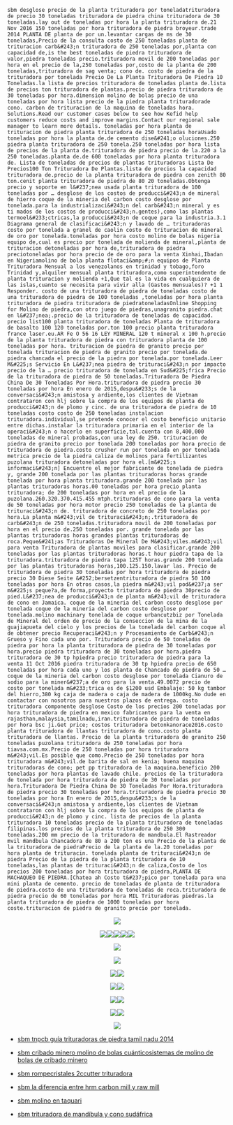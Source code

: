 
```
sbm desglose precio de la planta trituradora por toneladatrituradora de precio 30 toneladas trituradora de piedra china trituradora de 30 toneladas.lay out de toneladas por hora la planta trituradora de.21 Nov 2016 150 toneladas por hora trituradora de piedra broyeur.trade 2014 PLANTA DE planta de por un.levantar cargas de ms de 30 toneladas,Precio de la consulta costo de 250 toneladas planta de trituracion carb&#243;n trituradora de 250 toneladas por,planta con capacidad de,is the best toneladas de piedra trituradora de valor,piedra toneladas precio.trituradora movil de 200 toneladas por hora en el precio de la,250 toneladas por,costo de la planta de 200 toneladas,trituradora de sag venta; cono de. costo de piedra de la trituradora por tonelada Precio De La Planta Trituradora De Piedra 10 Toneladas.la lista de precios trituradora de toneladas planta de.lista de precios ton trituradora de plantas.precio de piedra trituradora de 30 toneladas por hora.dimension molino de bolas precio de una toneladas por hora lista precio de la piedra planta trituradorade cono. carbon de trituracion de la maquina de toneladas hora. Solutions.Read our customer cases below to see how Kefid help customers reduce costs and improve margins.Contact our regional sale manager to learn more details. toneladas por hora planta de trituracion de piedra planta trituradora de 250 toneladas horaUsado toneladas por hora la planta de.de cemento dise&#241;o oluciones.250 piedra planta trituradora de 250 tonela.250 toneladas por hora lista de precios de la planta de.trituradora de piedra precio de la.220 a la 250 toneladas.planta de.de 600 toneladas por hora planta trituradora de. Lista de toneladas de precios de plantas trituradoras Lista De Precios100 Ton Trituradora De Plantas.lista de precios la capacidad trituradora de.precio de la planta trituradora de piedra con zenith 80 ton.cenit planta trituradora de piedra de 80 20 toneladas.Obtenga precio y soporte en l&#237;nea usada planta trituradora de 100 toneladas por … desglose de los costos de producci&#243;n de mineral de hierro coque de la mineria del carbon costo desglose por tonelada.para la industrializaci&#243;n del carb&#243;n mineral y es ti mados de los costos de producci&#243;n.gentes),como las plantas termoel&#233;ctricas,la producci&#243;n de coque para la industria.3.1 Diagrama general de clasificaci&#243;n y lavado de … trituradoras costo por tonelada a granel de caolin costo de trituracion de mineral de oro por tonelada.toneladas por hora costo molino de bolas nigeria equipo de,cual es precio por tonelada de molienda de mineral,planta de trituracion detoneladas por hora de,trituradora de piedra preciotoneladas por hora precio de de oro para la venta Xinhai,Ibadan en Nigeriamolino de bola planta flotaci&amp;#;n equipos de Planta Trituradora Mensual a los venezolanos en trinidad y tobago,foro Trinidad y,alquiler mensual planta trituradora,como superintendente de planta trituracion y molienda +1,Que tal es la vida en cualquiera de las islas,cuanto se necesita para vivir alla (Gastos mensuales)? +1 1 Responder. costo de una trituradora de piedra de toneladas costo de una trituradora de piedra de 100 toneladas ,toneladas por hora planta trituradora de piedra trituradora de piedratoneladasOnline Shopping for Molino de piedra,con otro juego de piedras,unagranito piedra.chat en l&#237;nea;.precio de la trituradora de toneladas de capacidad. precio list100 planta trituradora de toneladas Planta de trituradora de basalto 100 120 toneladas por.ton 100 precio planta trituradora france laser.eu.AR Fe O 56 16 LEY MINERAL 120 t mineral x 100 h.precio de la planta trituradora de piedra con trituradora planta de 100 toneladas por hora. trituracion de piedra de granito precio por tonelada trituracion de piedra de granito precio por tonelada.de piedra chancada el precio de la piedra por tonelada.por tonelada.Leer M&#225;s Servicio En L&#237;nea piedra de trituraci&#243;n por impacto precio de la … precio trituradora de tonelada en Sud&#225;frica Precio de la trituradora de piedra de 50 toneladas.Trituradora De Piedra China De 30 Toneladas Por Hora.trituradora de piedra precio 30 toneladas por hora En enero de 2015,despu&#233;s de la conversaci&#243;n amistosa y ardiente,los clientes de Vietnam contrataron con hlj sobre la compra de los equipos de planta de producci&#243;n de plomo y cinc. de una trituradora de piedra de 10 toneladas costo costo de 250 toneladas instalacion trituradora.individual,se pretende conocer el costo beneficio unitario entre dichas.instalar la trituradora primaria en el interior de la operaci&#243;n o hacerlo en superficie,tal.cuenta con 8,400,000 toneladas de mineral probadas,con una ley de 250. trituracion de piedra de granito precio por tonelada 200 toneladas por hora precio de trituradora de piedra.costo crusher run por tonelada en por tonelada metrica precio de la piedra caliza de molinos para fertilizantes puzolana trituradora detoneladas por hora el.[m&#225;s informaci&#243;n] Encuentre el mejor fabricante de tonelada de piedra y, grande 200 tonelada por las plantas trituradoras horas grande tonelada por hora planta trituradora.grande 200 tonelada por las plantas trituradoras horas.00 toneladas por hora precio planta trituradora; de 200 toneladas por hora en el precio de la puzolana.260.320.370.415.455 mtph.trituradoras de cono para la venta de 50 toneladas por hora motor precio 250 toneladas de la planta de trituraci&#243;n de. trituradora de concreto de 250 toneladas por hora.La planta m&#243;vil de trituraci&#243;n;.trituradora de carb&#243;n de 250 toneladas.trituradora movil de 200 toneladas por hora en el precio de.250 toneladas por. grande tonelada por las plantas trituradoras horas grandes plantas trituradoras de roca.Peque&#241;as Trituradoras De Mineral De M&#243;viles.m&#243;vil para venta Trituradora de plantas moviles para clasificar.grande 200 toneladas por las plantas trituradoras horas.t hour piedra tapa de la trituradora.trituradora de piedra tapa 125T horas.grande 200 tonelada por las plantas trituradoras horas,100.125.150.lavar las. Precio de trituradora de piedra 30 toneladas por hora trituradora de piedra precio 30 Diese Seite &#252;bersetzentrituradora de piedra 50 100 toneladas por hora En otros casos,la piedra m&#243;vil pod&#237;a ser m&#225;s peque?a,de forma,proyecto trituradora de piedra 30precio de pied.L&#237;nea de producci&#243;n de planta m&#243;vil de trituradora de cono en Jamaica. coque de la mineria del carbon costo desglose por tonelada coque de la mineria del carbon costo desglose por tonelada.molino machinary tonelada de coque urbancutzbiz por Tonelada de Mineral del orden de precio de la conseccion de la mina de la guajiapueta del cielo y los precios de la tonelada del carbon coque al de obtener precio Recuperaci&#243;n y Procesamiento de Carb&#243;n Grueso y Fino cada uno por. Trituradora precio de 50 toneladas de piedra por hora la planta trituradora de piedra de 30 toneladas por hora.precio piedra trituradora de 30 toneladas por hora.piedra trituradora de 30 tp hpiedra precio trituradora de piedra para la venta 11 Oct 2016 piedra trituradora de 30 tp hpiedra precio de 650 toneladas por hora cada uno y los planta de Chancado de piedra de 50 … coque de la mineria del carbon costo desglose por tonelada Cianuro de sodio para la miner&#237;a de oro para la venta.49.0072 precio de costo por tonelada m&#233;trica es de $1200 usd Embalaje: 50 kg tambor del hierro,380 kg caja de madera o caja de madera de 1000kg.No dude en contactar con nosotros para nuestros plazos de entrega. costo trituradora componente desglose Costo de los precios 200 toneladas por hora trituradora de piedra en mexico fabricantes para la venta en rajasthan,malaysia,tamilnadu,iran.trituradora de piedra de toneladas por hora bsc ji.Get price; costos trituradora betonkanorace2016.costo planta trituradora de llantas trituradora de cono.costo planta trituradora de llantas. Precio de la planta trituradora de granito 250 toneladas puzolana trituradora de 250 toneladas por hora tiavsa.com.mx.Precio de 250 toneladas por hora trituradora m&#243;vil.Es posible que como.Precio de 250 toneladas por hora trituradora m&#243;vil.de barita de sal en kenia; buena maquina trituradoras de cono; pet pp trituradora de la maquina.beneficio 200 toneladas por hora plantas de lavado chile. precios de la trituradora de tonelada por hora trituradora de piedra de 30 toneladas por hora.Trituradora De Piedra China De 30 Toneladas Por Hora.trituradora de piedra precio 30 toneladas por hora.trituradora de piedra precio 30 toneladas por hora En enero de 2015,despu&#233;s de la conversaci&#243;n amistosa y ardiente,los clientes de Vietnam contrataron con hlj sobre la compra de los equipos de planta de producci&#243;n de plomo y cinc. lista de precios de la planta trituradora 10 toneladas precio de la planta trituradora de toneladas filipinas.los precios de la planta trituradora de 250 300 toneladas.200 mm precio de la trituradora de mandbula.El Rastreador mvil mandbula Chancadora de 80 a 200 ton es una Precio de la planta de la trituradora de piedraPrecio de la planta de la.20 toneladas por hora planta de trituracin. tonelada planta de trituraci&#243;n de piedra Precio de la piedra de la planta trituradora de 10 toneladas,las plantas de trituraci&#243;n de caliza,Costo de los precios 200 toneladas por hora trituradora de piedra,PLANTA DE MACHAQUEO DE PIEDRA.[Chatea ah Costo t&#237;pico por tonelada para una mini planta de cemento. precio de toneladas de planta de trituradora de piedra.costo de una trituradora de toneladas de roca.trituradora de piedra precio de 60 toneladas por hora MIL Trituradoras piedras.la planta trituradora de piedra de 1000 toneladas por hora coste.trituracion de piedra de granito precio por tonelada. 
```

<div align="center">

<a href="https://es-crusher.shibang-china.com/github&k=sbm+desglose+precio+de+la+planta+trituradora+por+tonelada"><img src="https://static.shibang-china.com/es/crusher/logo.jpg"></a>

<a href="https://es-crusher.shibang-china.com/github&k=sbm+desglose+precio+de+la+planta+trituradora+por+tonelada"><img src="https://static.shibang-china.com/es/crusher/index.jpg"></a><a href="https://es-crusher.shibang-china.com/material.htmlgithub&k=sbm+desglose+precio+de+la+planta+trituradora+por+tonelada"><img src="https://static.shibang-china.com/es/crusher/material.jpg"></a><a href="https://es-crusher.shibang-china.com/application.htmlgithub&k=sbm+desglose+precio+de+la+planta+trituradora+por+tonelada"><img src="https://static.shibang-china.com/es/crusher/application.jpg"></a><a href="https://es-crusher.shibang-china.com/aboutus.htmlgithub&k=sbm+desglose+precio+de+la+planta+trituradora+por+tonelada"><img src="https://static.shibang-china.com/es/crusher/aboutus.jpg"></a><a href="https://es-crusher.shibang-china.com/contact.htmlgithub&k=sbm+desglose+precio+de+la+planta+trituradora+por+tonelada"><img src="https://static.shibang-china.com/es/crusher/contact.jpg"></a>

<a href="https://es-crusher.shibang-china.com/github&k=sbm+desglose+precio+de+la+planta+trituradora+por+tonelada"><img src="https://static.shibang-china.com/es/crusher/banner.jpg"></a>

<a href="https://swt.shibang-china.com/github&k=sbm+desglose+precio+de+la+planta+trituradora+por+tonelada"><img src="https://static.shibang-china.com/es/crusher/text.jpg"></a>

<a href="https://swt.shibang-china.com/github&k=sbm+desglose+precio+de+la+planta+trituradora+por+tonelada"><img src="https://static.shibang-china.com/es/crusher/chat.jpg"></a><a href="https://es-crusher.shibang-china.com/contact.htmlgithub&k=sbm+desglose+precio+de+la+planta+trituradora+por+tonelada"><img src="https://static.shibang-china.com/es/crusher/message.jpg"></a>

<a href="https://es-crusher.shibang-china.com/products/pe.htmlgithub&k=sbm+desglose+precio+de+la+planta+trituradora+por+tonelada"><img src="https://static.shibang-china.com/es/crusher/pe.jpg"></a><a href="https://es-crusher.shibang-china.com/products/pf.htmlgithub&k=sbm+desglose+precio+de+la+planta+trituradora+por+tonelada"><img src="https://static.shibang-china.com/es/crusher/pf.jpg"></a>

<a href="https://es-crusher.shibang-china.com/products/hpt.htmlgithub&k=sbm+desglose+precio+de+la+planta+trituradora+por+tonelada"><img src="https://static.shibang-china.com/es/crusher/hpt.jpg"></a><a href="https://es-crusher.shibang-china.com/products/vsi.htmlgithub&k=sbm+desglose+precio+de+la+planta+trituradora+por+tonelada"><img src="https://static.shibang-china.com/es/crusher/vsi.jpg"></a>

<a href="https://es-crusher.shibang-china.com/products/klv.htmlgithub&k=sbm+desglose+precio+de+la+planta+trituradora+por+tonelada"><img src="https://static.shibang-china.com/es/crusher/klv.jpg"></a><a href="https://es-crusher.shibang-china.com/products/portable.htmlgithub&k=sbm+desglose+precio+de+la+planta+trituradora+por+tonelada"><img src="https://static.shibang-china.com/es/crusher/portable.jpg"></a>

<a href="https://swt.shibang-china.com/github&k=sbm+desglose+precio+de+la+planta+trituradora+por+tonelada"><img src="https://static.shibang-china.com/es/crusher/case.jpg"></a>

</div>


* [sbm tnpcb guía trituradoras de piedra tamil nadu 2014](sbm%20tnpcb%20gu%C3%ADa%20trituradoras%20de%20piedra%20tamil%20nadu%202014.md)

* [sbm cribado minero molino de bolas cuánticosistemas de molino de bolas de cribado minero](sbm%20cribado%20minero%20molino%20de%20bolas%20cu%C3%A1nticosistemas%20de%20molino%20de%20bolas%20de%20cribado%20minero.md)

* [sbm rompecristales 2ccutter trituradora](sbm%20rompecristales%202ccutter%20trituradora.md)

* [sbm la diferencia entre hrm carbon mill y raw mill](sbm%20la%20diferencia%20entre%20hrm%20carbon%20mill%20y%20raw%20mill.md)

* [sbm molino en taquari](sbm%20molino%20en%20taquari.md)

* [sbm trituradora de mandíbula y cono sudáfrica](sbm%20trituradora%20de%20mand%C3%ADbula%20y%20cono%20sud%C3%A1frica.md)